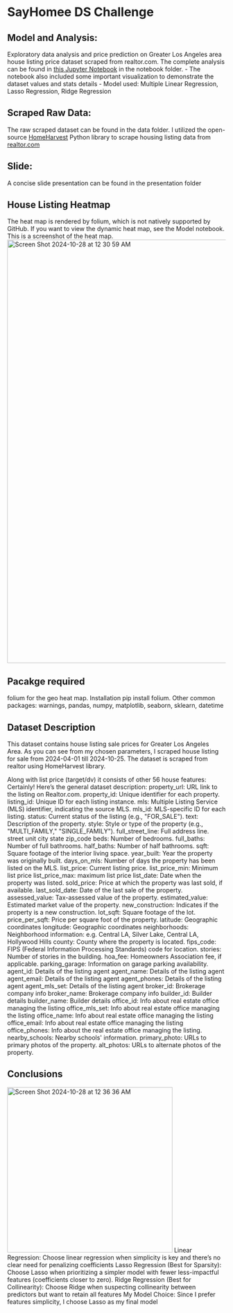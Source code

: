 # SayHomee DS Challenge
## Model and Analysis: 
Exploratory data analysis and price prediction on Greater Los Angeles area house listing price dataset scraped from realtor.com. The complete analysis can be found in [this Jupyter Notebook](https://github.com/zxCyrus/SayHomee/blob/main/notebooks/SayHomee%20Data%20Sciencec%20Challenge.ipynb) in the notebook folder. 
	- The notebook also included some important visualization to demonstrate the dataset values and stats details
	- Model used: Multiple Linear Regression, Lasso Regression, Ridge Regression
 

## Scraped Raw Data: 
The raw scraped dataset can be found in the data folder. I utilized the open-source [HomeHarvest](https://github.com/Bunsly/HomeHarvest) Python library to scrape housing listing data from [realtor.com](https://www.realtor.com/)

## Slide: 
A concise slide presentation can be found in the presentation folder

## House Listing Heatmap
The heat map is rendered by folium, which is not natively supported by GitHub. If you want to view the dynamic heat map, see the Model notebook.
This is a screenshot of the heat map.
<img width="976" alt="Screen Shot 2024-10-28 at 12 30 59 AM" src="https://github.com/user-attachments/assets/ec95ea4a-b853-4086-b6f4-6b569e7c7a60">

## Pacakge required
folium for the geo heat map. Installation pip install folium.
Other common packages: warnings, pandas, numpy, matplotlib, seaborn, sklearn, datetime

## Dataset Description
This dataset contains house listing sale prices for Greater Los Angeles Area. As you can see from my chosen parameters, I scraped house listing for sale from 2024-04-01 till 2024-10-25. The dataset is scraped from realtor using HomeHarvest library.

Along with list price (target/dv) it consists of other 56 house features: Certainly! Here’s the general dataset description:
property_url: URL link to the listing on Realtor.com.
property_id: Unique identifier for each property.
listing_id: Unique ID for each listing instance.
mls: Multiple Listing Service (MLS) identifier, indicating the source MLS.
mls_id: MLS-specific ID for each listing.
status: Current status of the listing (e.g., "FOR_SALE").
text: Description of the property.
style: Style or type of the property (e.g., "MULTI_FAMILY," "SINGLE_FAMILY").
full_street_line: Full address line.
street
unit
city
state
zip_code
beds: Number of bedrooms.
full_baths: Number of full bathrooms.
half_baths: Number of half bathrooms.
sqft: Square footage of the interior living space.
year_built: Year the property was originally built.
days_on_mls: Number of days the property has been listed on the MLS.
list_price: Current listing price.
list_price_min: Minimum list price
list_price_max: maximum list price
list_date: Date when the property was listed.
sold_price: Price at which the property was last sold, if available.
last_sold_date: Date of the last sale of the property.
assessed_value: Tax-assessed value of the property.
estimated_value: Estimated market value of the property.
new_construction: Indicates if the property is a new construction.
lot_sqft: Square footage of the lot.
price_per_sqft: Price per square foot of the property.
latitude: Geographic coordinates
longitude: Geographic coordinates
neighborhoods: Neighborhood information: e.g. Central LA, Silver Lake, Central LA, Hollywood Hills
county: County where the property is located.
fips_code: FIPS (Federal Information Processing Standards) code for location.
stories: Number of stories in the building.
hoa_fee: Homeowners Association fee, if applicable.
parking_garage: Information on garage parking availability.
agent_id: Details of the listing agent
agent_name: Details of the listing agent
agent_email: Details of the listing agent
agent_phones: Details of the listing agent
agent_mls_set: Details of the listing agent
broker_id: Brokerage company info
broker_name: Brokerage company info
builder_id: Builder details
builder_name: Builder details
office_id: Info about real estate office managing the listing
office_mls_set: Info about real estate office managing the listing
office_name: Info about real estate office managing the listing
office_email: Info about real estate office managing the listing
office_phones: Info about the real estate office managing the listing.
nearby_schools: Nearby schools' information.
primary_photo: URLs to primary photos of the property.
alt_photos: URLs to alternate photos of the property.

## Conclusions
<img width="381" alt="Screen Shot 2024-10-28 at 12 36 36 AM" src="https://github.com/user-attachments/assets/7d96216e-d840-4f7a-853e-032e09414b96">
Linear Regression: Choose linear regression when simplicity is key and there’s no clear need for penalizing coefficients
Lasso Regression (Best for Sparsity): Choose Lasso when prioritizing a simpler model with fewer less-impactful features (coefficients closer to zero).
Ridge Regression (Best for Collinearity): Choose Ridge when suspecting collinearity between predictors but want to retain all features
My Model Choice: Since I prefer features simplicity, I choose Lasso as my final model

